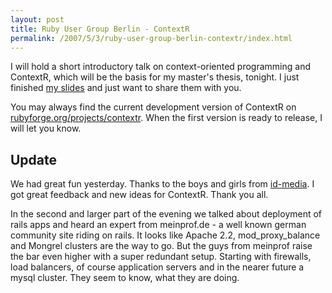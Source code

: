 ```yaml
--- 
layout: post
title: Ruby User Group Berlin - ContextR
permalink: /2007/5/3/ruby-user-group-berlin-contextr/index.html
---
```

I will hold a short introductory talk on context-oriented programming and ContextR, which will be the basis for my master's thesis, tonight. I just finished [my slides](http://www.nach-vorne.de/assets/2007/5/3/schmidt_introduction_to_contextr.pdf) and just want to share them with you.

You may always find the current development version of ContextR on [rubyforge.org/projects/contextr](http://rubyforge.org/projects/contextr). When the first version is ready to release, I will let you know.

## Update

We had great fun yesterday. Thanks to the boys and girls from [id-media](http://prodev.idmedia.com/). I got great feedback and new ideas for ContextR. Thank you all. 

In the second and larger part of the evening we talked about deployment of rails apps and heard an expert from meinprof.de - a well known german community site riding on rails. It looks like Apache 2.2, mod_proxy_balance and Mongrel clusters are the way to go. But the guys from meinprof raise the bar even higher with a super redundant setup. Starting with firewalls, load balancers, of course application servers and in the nearer future a mysql cluster. They seem to know, what they are doing.
